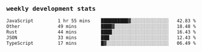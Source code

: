 <samp>
    <h3>weekly development stats</h3>
<!--START_SECTION:waka-->

```txt
JavaScript         1 hr 55 mins    ██████████▓░░░░░░░░░░░░░░   42.83 %
Other              49 mins         ████▓░░░░░░░░░░░░░░░░░░░░   18.48 %
Rust               44 mins         ████░░░░░░░░░░░░░░░░░░░░░   16.43 %
JSON               33 mins         ███░░░░░░░░░░░░░░░░░░░░░░   12.43 %
TypeScript         17 mins         █▓░░░░░░░░░░░░░░░░░░░░░░░   06.49 %
```

<!--END_SECTION:waka-->
</samp>
